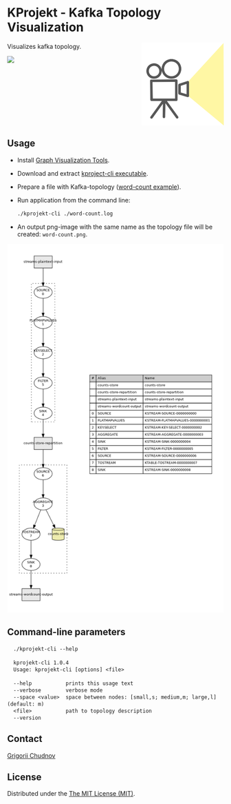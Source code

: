 # KProjekt - Kafka Topology Visualization

<img src="res/images/projektor-192.png" width="192px" height="192px" align="right" />

Visualizes kafka topology.

![](https://github.com/gchudnov/kprojekt/workflows/Build/badge.svg)

<br clear="right" /><!-- Turn off the wrapping for the logo image. -->

## Usage

- Install [Graph Visualization Tools](https://graphviz.gitlab.io/).
- Download and extract [kproject-cli executable](https://github.com/gchudnov/kprojekt/releases).
- Prepare a file with Kafka-topology ([word-count example](res/example/word-count.log)).
- Run application from the command line:

  ```bash
  ./kprojekt-cli ./word-count.log
  ```

- An output png-image with the same name as the topology file will be created: `word-count.png`.

![word-count-png](res/example/word-count.png)

## Command-line parameters

```text
  ./kprojekt-cli --help

  kprojekt-cli 1.0.4
  Usage: kprojekt-cli [options] <file>

  --help           prints this usage text
  --verbose        verbose mode
  --space <value>  space between nodes: [small,s; medium,m; large,l] (default: m)
  <file>           path to topology description
  --version
```

## Contact

[Grigorii Chudnov](mailto:g.chudnov@gmail.com)

## License

Distributed under the [The MIT License (MIT)](LICENSE).
